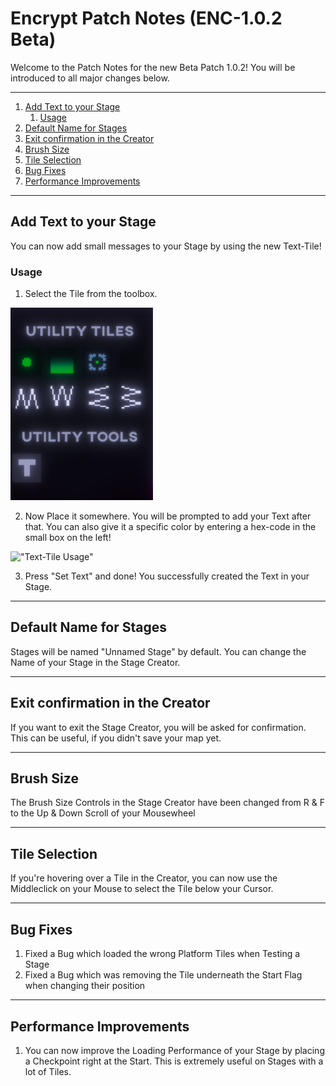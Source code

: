 # Encrypt Patch Notes (ENC-1.0.2 Beta)

Welcome to the Patch Notes for the new Beta Patch 1.0.2! You will be introduced to all major changes below.

------------

1. [Add Text to your Stage](#add-text-to-your-stage)
    1. [Usage](#usage)
2. [Default Name for Stages](#default-name-for-stages)
3. [Exit confirmation in the Creator](#exit-confirmation-in-the-creator)
4. [Brush Size](#brush-size)
5. [Tile Selection](#tile-selection)
6. [Bug Fixes](#bug-fixes)
7. [Performance Improvements](#performance-improvements)

------------

## Add Text to your Stage
You can now add small messages to your Stage by using the new Text-Tile!

### Usage
1. Select the Tile from the toolbox.

![Text-Tile in the Toolbox]( https://github.com/namespace-media/encrypt/blob/beta/Patch%20Notes/ref/image.png "Text-Tile in the Toolbox")

2. Now Place it somewhere. You will be prompted to add your Text after that. You can also give it a specific color by entering a hex-code in the small box on the left!

!["Text-Tile Usage"]( https://github.com/namespace-media/encrypt/blob/beta/Patch%20Notes/ref/TTENCuse.gif "Text-Tile Usage")

3. Press "Set Text" and done! You successfully created the Text in your Stage.

------------

## Default Name for Stages
Stages will be named "Unnamed Stage" by default. You can change the Name of your Stage in the Stage Creator.

------------

## Exit confirmation in the Creator
If you want to exit the Stage Creator, you will be asked for confirmation. This can be useful, if you didn't save your map yet.

------------

## Brush Size
The Brush Size Controls in the Stage Creator have been changed from R & F to the Up & Down Scroll of your Mousewheel

------------

## Tile Selection
If you're hovering over a Tile in the Creator, you can now use the Middleclick on your Mouse to select the Tile below your Cursor.

------------

## Bug Fixes
1. Fixed a Bug which loaded the wrong Platform Tiles when Testing a Stage
2. Fixed a Bug which was removing the Tile underneath the Start Flag when changing their position

------------

## Performance Improvements
1. You can now improve the Loading Performance of your Stage by placing a Checkpoint right at the Start. This is extremely useful on Stages with a lot of Tiles.


